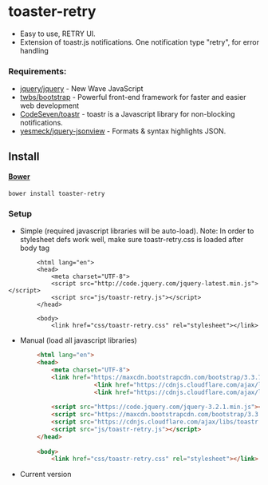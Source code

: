 # toaster-retry
- Easy to use, RETRY UI.
- Extension of toastr.js notifications. One notification type "retry", for error handling


### Requirements:
- [jquery/jquery] - New Wave JavaScript
- [twbs/bootstrap] - Powerful front-end framework for faster and easier web development
- [CodeSeven/toastr] - toastr is a Javascript library for non-blocking notifications.
- [yesmeck/jquery-jsonview] - Formats & syntax highlights JSON.
        
## Install
#### [Bower](http://bower.io/search/?q=toaster-retry)
```
bower install toaster-retry
```
        
        
### Setup
* Simple (required javascript libraries will be auto-load). Note: In order to stylesheet defs work well, make sure toastr-retry.css is loaded after body tag        
```
        <html lang="en">
        <head>
            <meta charset="UTF-8">          
            <script src="http://code.jquery.com/jquery-latest.min.js"></script>
            <script src="js/toastr-retry.js"></script>
        </head>
        
        <body>
            <link href="css/toastr-retry.css" rel="stylesheet"></link>
```
           
        
* Manual (load all javascript libraries)
```HTML
        <html lang="en">
        <head>
            <meta charset="UTF-8">
            <link href="https://maxcdn.bootstrapcdn.com/bootstrap/3.3.7/css/bootstrap.min.css" rel="stylesheet">
                        <link href="https://cdnjs.cloudflare.com/ajax/libs/toastr.js/latest/toastr.min.css" rel="stylesheet">
                        <link href="https://cdnjs.cloudflare.com/ajax/libs/jquery-jsonview/1.2.3/jquery.jsonview.css" rel="stylesheet">
            
            <script src="https://code.jquery.com/jquery-3.2.1.min.js"></script>      
            <script src="https://maxcdn.bootstrapcdn.com/bootstrap/3.3.7/js/bootstrap.min.js"></script>
            <script src="https://cdnjs.cloudflare.com/ajax/libs/toastr.js/latest/toastr.min.js"></script>
            <script src="js/toastr-retry.js"></script>                 
        </head>
        
        <body>
            <link href="css/toastr-retry.css" rel="stylesheet"></link>
```

* Current version
        
        
[jquery/jquery]: <https://github.com/jquery/jquery>
[twbs/bootstrap]: <https://github.com/twbs/bootstrap>
[CodeSeven/toastr]: <https://github.com/CodeSeven/toastr>
[yesmeck/jquery-jsonview]: <https://github.com/yesmeck/jquery-jsonview>


